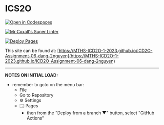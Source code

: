# ICS2O

[![Open in Codespaces](https://classroom.github.com/assets/launch-codespace-7f7980b617ed060a017424585567c406b6ee15c891e84e1186181d67ecf80aa0.svg)](https://classroom.github.com/open-in-codespaces?assignment_repo_id=15223163)

[![Mr Coxall's Super Linter](https://github.com/MTHS-ICD2O-1-2023/ICD2O-Assignment-06-dang-2nguyen/workflows/Mr%20Coxall's%20Super%20Linter/badge.svg)](https://github.com/MTHS-ICD2O-1-2023/ICD2O-Assignment-06-dang-2nguyen/actions)

[![Deploy Pages](https://github.com/MTHS-ICD2O-1-2023/ICD2O-Assignment-06-dang-2nguyen/workflows/Deploy%20Pages/badge.svg)](https://github.com/MTHS-ICD2O-1-2023/ICD2O-Assignment-06-dang-2nguyen/actions)

This site can be found at: [https://MTHS-ICD2O-1-2023.github.io/ICD2O-Assignment-06-dang-2nguyen](https://MTHS-ICD2O-1-2023.github.io/ICD2O-Assignment-06-dang-2nguyen)

---

**NOTES ON INITIAL LOAD:**
- remember to goto on the menu bar:
  - File
  - Go to Repository
  - ⚙ Settings
  - 🗔 Pages
    - then from the "Deploy from a branch ▼" button, select "GitHub Actions"
